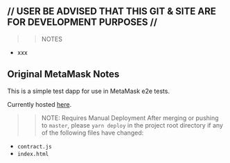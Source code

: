 ## // USER BE ADVISED THAT THIS GIT & SITE ARE FOR DEVELOPMENT PURPOSES //

>> NOTES
- xxx







## Original MetaMask Notes

This is a simple test dapp for use in MetaMask e2e tests.

Currently hosted [here](https://metamask.github.io/test-dapp/).

>> NOTE: Requires Manual Deployment
After merging or pushing to `master`, please `yarn deploy` in the project root directory if any of the following files have changed:

- `contract.js`
- `index.html`
